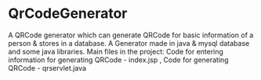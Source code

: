 # QrCodeGenerator
A QRCode generator which can generate QRCode for basic information of a person &amp; stores in a database.
A Generator made in java & mysql database and some java libraries.
Main files in the project:
Code for entering information for generating QRCode - index.jsp ,
Code for generating QRCode - qrservlet.java

